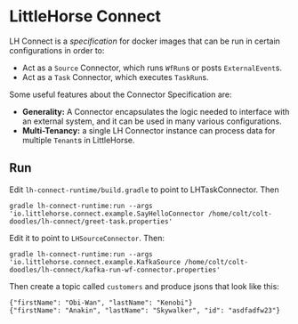 # LittleHorse Connect

LH Connect is a _specification_ for docker images that can be run in certain configurations in order to:
* Act as a `Source` Connector, which runs `WfRun`s or posts `ExternalEvent`s.
* Act as a `Task` Connector, which executes `TaskRun`s.

Some useful features about the Connector Specification are:
* **Generality:** A Connector encapsulates the logic needed to interface with an external system, and it can be used in many various configurations.
* **Multi-Tenancy:** a single LH Connector instance can process data for multiple `Tenant`s in LittleHorse.

## Run

Edit `lh-connect-runtime/build.gradle` to point to LHTaskConnector. Then
```
gradle lh-connect-runtime:run --args 'io.littlehorse.connect.example.SayHelloConnector /home/colt/colt-doodles/lh-connect/greet-task.properties'
```

Edit it to point to `LHSourceConnector`. Then:

```
gradle lh-connect-runtime:run --args 'io.littlehorse.connect.example.KafkaSource /home/colt/colt-doodles/lh-connect/kafka-run-wf-connector.properties'
```


Then create a topic called `customers` and produce jsons that look like this:
```
{"firstName": "Obi-Wan", "lastName": "Kenobi"}
{"firstName": "Anakin", "lastName": "Skywalker", "id": "asdfadfw23"}
```
